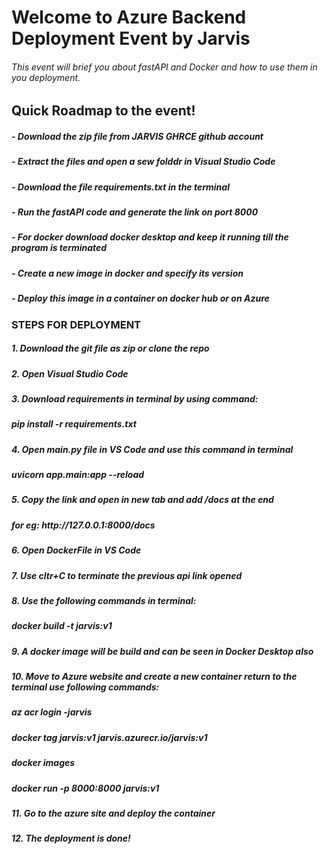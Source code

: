 <h1> Welcome to Azure Backend Deployment Event by Jarvis</h1>
<h6>This event will brief you about fastAPI and Docker and how to use them in you deployment.</h6>
<h2>Quick Roadmap to the event!</h2>
<h5>- Download the zip file from JARVIS GHRCE github account</h5>
<h5>- Extract the files and open a sew folddr in Visual Studio Code </h5>
<h5>- Download the file requirements.txt in the terminal</h5>
<h5>- Run the fastAPI code and generate the link on port 8000</h5>
<h5>- For docker download docker desktop and keep it running till the program is terminated</h5>
<h5>- Create a new image in docker and specify its version</h5>
<h5>- Deploy this image in a container on docker hub or on Azure</h5>


<h3>STEPS FOR DEPLOYMENT</h3>
<h5>1. Download the git file as zip or clone the repo</h5>
<h5>2. Open Visual Studio Code</h5>
<h5>3. Download requirements in terminal by using command:</h5>
<h5>pip install -r requirements.txt</h5>
<h5>4. Open main.py file in VS Code and use this command in terminal</h5>
<h5>uvicorn app.main:app --reload</h5>
<h5>5. Copy the link and open in new tab and add /docs at the end</h5>
<h5>for eg: http://127.0.0.1:8000/docs </h5>
<h5>6. Open DockerFile in VS Code</h5>
<h5>7. Use cltr+C to terminate the previous api link opened</h5>
<h5>8. Use the following commands in terminal:</h5>
<h5>docker build -t jarvis:v1</h5>
<h5>9. A docker image will be build and can be seen in Docker Desktop also</h5>
<h5>10. Move to Azure website and create a new container return to the terminal use following commands:</h5>
<h5>az acr login -jarvis</h5>
<h5>docker tag jarvis:v1 jarvis.azurecr.io/jarvis:v1</h5>
<h5>docker images</h5>
<h5> docker run -p 8000:8000 jarvis:v1</h5>
<h5>11. Go to the azure site and deploy the container</h5>
<h5>12. The deployment is done!</h5>
